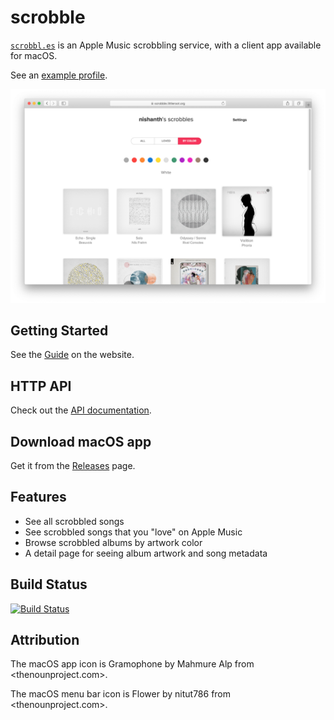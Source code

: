 # scrobble

[`scrobbl.es`](https://scrobbl.es) is an Apple Music scrobbling
service, with a client app available for macOS.

See an [example profile](https://scrobbl.es/u/nishanth).

![Scrobbled by color: white](assets/scrobbled_color_white.png)

## Getting Started

See the [Guide](https://scrobbl.es/doc/guide) on the website.

## HTTP API

Check out the [API documentation](https://scrobbl.es/doc/api/v1).

## Download macOS app

Get it from the [Releases](https://github.com/nishanths/scrobble/releases/latest) page.

## Features

* See all scrobbled songs
* See scrobbled songs that you "love" on Apple Music
* Browse scrobbled albums by artwork color
* A detail page for seeing album artwork and song metadata

## Build Status

[![Build Status](https://travis-ci.org/nishanths/scrobble.svg?branch=master)](https://travis-ci.org/nishanths/scrobble)

## Attribution

The macOS app icon is Gramophone by Mahmure Alp from <thenounproject.com>.

The macOS menu bar icon is Flower by nitut786 from <thenounproject.com>.
